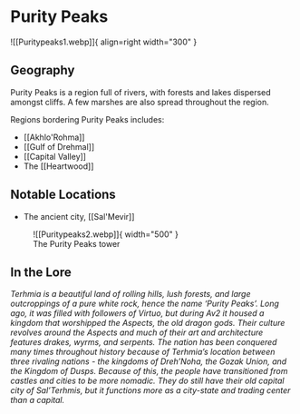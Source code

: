 # Purity Peaks

![[Puritypeaks1.webp]]{ align=right width="300" }

## Geography

Purity Peaks is a region full of rivers, with forests and lakes dispersed amongst cliffs. A few marshes are also spread throughout the region.

Regions bordering Purity Peaks includes:

- [[Akhlo'Rohma]]
- [[Gulf of Drehmal]]
- [[Capital Valley]]
- The [[Heartwood]]

## Notable Locations

- The ancient city, [[Sal'Mevir]]

<figure markdown>
  ![[Puritypeaks2.webp]]{ width="500" }
  <figcaption>The Purity Peaks tower</figcaption>
</figure>

## In the Lore 

*Terhmia is a beautiful land of rolling hills, lush forests, and large outcroppings of a pure white rock, hence the name ‘Purity Peaks’. Long ago, it was filled with followers of Virtuo, but during Av2 it housed a kingdom that worshipped the Aspects, the old dragon gods. Their culture revolves around the Aspects and much of their art and architecture features drakes, wyrms, and serpents. The nation has been conquered many times throughout history because of Terhmia’s location between three rivaling nations - the kingdoms of Dreh’Noha, the Gozak Union, and the Kingdom of Dusps. Because of this, the people have transitioned from castles and cities to be more nomadic. They do still have their old capital city of Sal’Terhmis, but it functions more as a city-state and trading center than a capital.*


